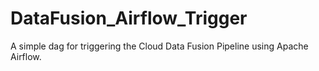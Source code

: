 # DataFusion_Airflow_Trigger

A simple dag for triggering the Cloud Data Fusion Pipeline using Apache Airflow.
